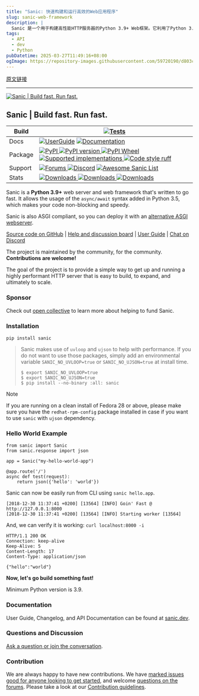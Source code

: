 ```yaml
---
title: "Sanic: 快速构建和运行高效的Web应用程序"
slug: sanic-web-framework
description: |
  Sanic 是一个用于构建高性能HTTP服务器的Python 3.9+ Web框架。它利用了Python 3.5中引入的`async/await`语法，实现非阻塞代码，提高速度。支持ASGI，易于扩展和部署。
tags: 
  - API
  - dev
  - Python
pubDatetime: 2025-03-27T11:49:16+08:00
ogImage: https://repository-images.githubusercontent.com/59720190/d803ca00-616c-11e9-86e0-d26ba19c9170
---
```


[原文链接](https://github.com/sanic-org/sanic)

---

[![Sanic | Build fast. Run fast.](https://raw.githubusercontent.com/sanic-org/sanic-assets/master/png/sanic-framework-logo-400x97.png)](https://raw.githubusercontent.com/sanic-org/sanic-assets/master/png/sanic-framework-logo-400x97.png)

[]()

## Sanic | Build fast. Run fast.

[](#sanic--build-fast-run-fast)

| Build   | [![Tests](https://github.com/sanic-org/sanic/actions/workflows/tests.yml/badge.svg?branch=main)](https://github.com/sanic-org/sanic/actions/workflows/tests.yml)                                                                                                                                                                                                                                                                                                                                                                                                                                                                                                                                                                                                                                                                                                                                                                                                                                                                                                                                                                                                                                                                                                                                            |
| ------- | ----------------------------------------------------------------------------------------------------------------------------------------------------------------------------------------------------------------------------------------------------------------------------------------------------------------------------------------------------------------------------------------------------------------------------------------------------------------------------------------------------------------------------------------------------------------------------------------------------------------------------------------------------------------------------------------------------------------------------------------------------------------------------------------------------------------------------------------------------------------------------------------------------------------------------------------------------------------------------------------------------------------------------------------------------------------------------------------------------------------------------------------------------------------------------------------------------------------------------------------------------------------------------------------------------------- |
| Docs    | [![UserGuide](https://camo.githubusercontent.com/56fec7d7a786db24deafd354ccac4bb4f15f0829c5d3c6c56e7b9c40ed366144/68747470733a2f2f696d672e736869656c64732e696f2f62616467652f7573657225323067756964652d73616e69632d666630303638)](https://sanic.dev/) [![Documentation](https://camo.githubusercontent.com/e74fbf1c25e70b89d957d84d41ee254fb4f3d6f41fd5076bccb81f67732b183a/68747470733a2f2f72656164746865646f63732e6f72672f70726f6a656374732f73616e69632f62616467652f3f76657273696f6e3d6c6174657374)](http://sanic.readthedocs.io/en/latest/?badge=latest)                                                                                                                                                                                                                                                                                                                                                                                                                                                                                                                                                                                                                                                                                                                                                  |
| Package | [![PyPI](https://camo.githubusercontent.com/0a222cca0664f793b4fe975bed7e4840f366a6294d2ab291bebe2227da96e7cc/68747470733a2f2f696d672e736869656c64732e696f2f707970692f762f73616e69632e737667) ](https://pypi.python.org/pypi/sanic/)[![PyPI version](https://camo.githubusercontent.com/1bde5fd630882f5ef6beec09599852286b07c3e9af2e839f3f156afd7d7b4d98/68747470733a2f2f696d672e736869656c64732e696f2f707970692f707976657273696f6e732f73616e69632e737667) ](https://pypi.python.org/pypi/sanic/)[![PyPI Wheel](https://camo.githubusercontent.com/0df6221770c8d012b6bb2c02b07778c11132da0272fe7d4efe2823bb9d42db0c/68747470733a2f2f696d672e736869656c64732e696f2f707970692f776865656c2f73616e69632e737667) ](https://pypi.python.org/pypi/sanic)[![Supported implementations](https://camo.githubusercontent.com/601b898e1a6fae450c06b3c57fd0a1e929c4db94f6cbed1ca1bab31cb128b75e/68747470733a2f2f696d672e736869656c64732e696f2f707970692f696d706c656d656e746174696f6e2f73616e69632e737667) ](https://pypi.python.org/pypi/sanic)[![Code style ruff](https://camo.githubusercontent.com/85813a933fe0ac2d6b96e56d1b0a2be49da820a108ed0b586abd5f53864042e1/68747470733a2f2f696d672e736869656c64732e696f2f62616467652f636f64652532307374796c652d727566662d3030303030302e737667)](https://docs.astral.sh/ruff/) |
| Support | [![Forums](https://camo.githubusercontent.com/ac720bfb49441f65d1fe6817e33e0c417d69c9524af20c1748a05e3311238490/68747470733a2f2f696d672e736869656c64732e696f2f62616467652f666f72756d732d636f6d6d756e6974792d6666303036382e737667) ](https://community.sanicframework.org/)[![Discord](https://camo.githubusercontent.com/4e7f97ac59b3abd557e5be15ed288856714bc9b73b36114214f526e5b7fafa68/68747470733a2f2f696d672e736869656c64732e696f2f646973636f72642f3831323232313138323539343132313732383f6c6f676f3d646973636f7264266c6162656c3d446973636f726426636f6c6f723d353836354632)](https://discord.gg/FARQzAEMAA) [![Awesome Sanic List](https://camo.githubusercontent.com/8693bde04030b1670d5097703441005eba34240c32d1df1eb82a5f0d6716518e/68747470733a2f2f63646e2e7261776769742e636f6d2f73696e647265736f726875732f617765736f6d652f643733303566333864323966656437386661383536353265336136336531353464643865383832392f6d656469612f62616467652e737667)](https://github.com/mekicha/awesome-sanic)                                                                                                                                                                                                                                                                                                                |
| Stats   | [![Downloads](https://camo.githubusercontent.com/b08219b0b9d4a50ec58be3125e5ffc9dbd6d445b56c96109908333838e7abdc9/68747470733a2f2f696d672e736869656c64732e696f2f707970692f646d2f73616e69632e737667) ](https://pepy.tech/project/sanic)[![Downloads](https://camo.githubusercontent.com/8493f23bdeca65636a42a9b22ce69efc87f16612fb59cc01361273b5963a7c4e/68747470733a2f2f696d672e736869656c64732e696f2f707970692f64772f73616e69632e737667) ](https://pepy.tech/project/sanic)[![Downloads](https://camo.githubusercontent.com/450ec9dff716bbf3069ba795a18207372ea063b6a1411c04ce47852bda34ee2c/68747470733a2f2f696d672e736869656c64732e696f2f636f6e64612f646e2f636f6e64612d666f7267652f73616e69632e737667)](https://anaconda.org/conda-forge/sanic)                                                                                                                                                                                                                                                                                                                                                                                                                                                                                                                                                          |

Sanic is a **Python 3.9+** web server and web framework that's written to go fast. It allows the usage of the `async/await` syntax added in Python 3.5, which makes your code non-blocking and speedy.

Sanic is also ASGI compliant, so you can deploy it with an [alternative ASGI webserver](https://sanicframework.org/en/guide/deployment/running.html#asgi).

[Source code on GitHub](https://github.com/sanic-org/sanic/) | [Help and discussion board](https://community.sanicframework.org/) | [User Guide](https://sanicframework.org) | [Chat on Discord](https://discord.gg/FARQzAEMAA)

The project is maintained by the community, for the community. **Contributions are welcome!**

The goal of the project is to provide a simple way to get up and running a highly performant HTTP server that is easy to build, to expand, and ultimately to scale.

[]()

### Sponsor

[](#sponsor)

Check out [open collective](https://opencollective.com/sanic-org) to learn more about helping to fund Sanic.

[]()

### Installation

[](#installation)

`pip install sanic`

> Sanic makes use of `uvloop` and `ujson` to help with performance. If you do not want to use those packages, simply add an environmental variable `SANIC_NO_UVLOOP=true` or `SANIC_NO_UJSON=true` at install time.
>
> ```
> $ export SANIC_NO_UVLOOP=true
> $ export SANIC_NO_UJSON=true
> $ pip install --no-binary :all: sanic
> ```

Note

If you are running on a clean install of Fedora 28 or above, please make sure you have the `redhat-rpm-config` package installed in case if you want to use `sanic` with `ujson` dependency.

[]()

### Hello World Example

[](#hello-world-example)

```
from sanic import Sanic
from sanic.response import json

app = Sanic("my-hello-world-app")

@app.route('/')
async def test(request):
    return json({'hello': 'world'})
```

Sanic can now be easily run from CLI using `sanic hello.app`.

```
[2018-12-30 11:37:41 +0200] [13564] [INFO] Goin' Fast @ http://127.0.0.1:8000
[2018-12-30 11:37:41 +0200] [13564] [INFO] Starting worker [13564]
```

And, we can verify it is working: `curl localhost:8000 -i`

```
HTTP/1.1 200 OK
Connection: keep-alive
Keep-Alive: 5
Content-Length: 17
Content-Type: application/json

{"hello":"world"}
```

**Now, let's go build something fast!**

Minimum Python version is 3.9.

[]()

### Documentation

[](#documentation)

User Guide, Changelog, and API Documentation can be found at [sanic.dev](https://sanic.dev).

[]()

### Questions and Discussion

[](#questions-and-discussion)

[Ask a question or join the conversation](https://community.sanicframework.org/).

[]()

### Contribution

[](#contribution)

We are always happy to have new contributions. We have [marked issues good for anyone looking to get started](https://github.com/sanic-org/sanic/issues?q=is%3Aopen+is%3Aissue+label%3Abeginner), and welcome [questions on the forums](https://community.sanicframework.org/). Please take a look at our [Contribution guidelines](https://github.com/sanic-org/sanic/blob/master/CONTRIBUTING.rst).


